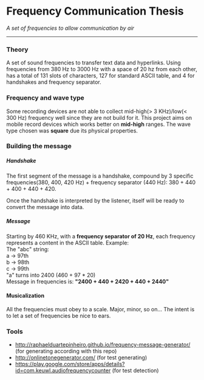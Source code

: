 # Frequency Communication Thesis
*A set of frequencies to allow communication by air*

---

### Theory
A set of sound frequencies to transfer text data and hyperlinks. Using frequencies from 380 Hz to 3000 Hz with a space of 20 hz from each other, has a total of 131 slots of characters, 127 for standard ASCII table, and 4 for handshakes and frequency separator. 

### Frequency and wave type
Some recording devices are not able to collect mid-high(> 3 KHz)/low(< 300 Hz) frequency well since they are not build for it. This project aims on mobile record devices which works better on **mid-high** ranges. The wave type chosen was **square** due its physical properties.

### Building the message
##### Handshake
The first segment of the message is a handshake, compound by 3 specific frequencies(380, 400, 420 Hz) + frequency separator (440 Hz):
380 + 440 + 400 + 440 + 420.

Once the handshake is interpreted by the listener, itself will be ready to convert the message into data.

##### Message
Starting by 460 KHz, with a **frequency separator of 20 Hz**, each frequency represents a content in the ASCII table. Example:  
The "abc" string:  
a -> 97th  
b -> 98th  
c -> 99th  
"a" turns into 2400 (460 + 97 * 20)  
Message in frequencies is:
 **"2400 + 440 + 2420 + 440 + 2440"**

#### Musicalization

All the frequencies must obey to a scale. Major, minor, so on... The intent is to let a set of frequencies be nice to ears.
 
### Tools
* http://raphaelduartepinheiro.github.io/frequency-message-generator/ (for generating according with this repo)
* http://onlinetonegenerator.com/ (for test generating)
* https://play.google.com/store/apps/details?id=com.keuwl.audiofrequencycounter (for test detection)

